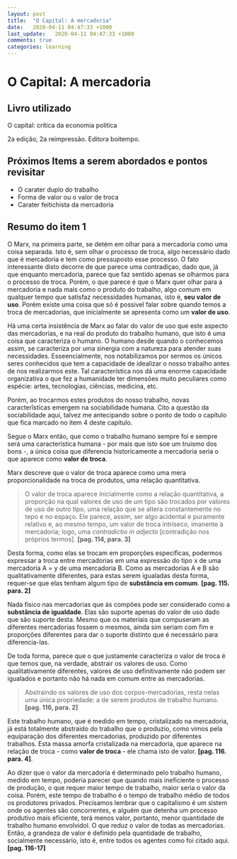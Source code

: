 ```yaml
---
layout: post
title:  "O Capital: A mercadoria"
date:   2020-04-11 04:47:33 +1000
last_update:   2020-04-11 04:47:33 +1000
comments: true
categories: learning
---
```


# O Capital: A mercadoria

## Livro utilizado

O capital: crítica da economia politica

2a edição, 2a reimpressão. Editora boitempo.

## Próximos Items a serem abordados e pontos revisitar

* O carater duplo do trabalho
* Forma de valor ou o valor de troca
* Carater feitichista da mercadoria

## Resumo do item 1

O Marx, na primeira parte, se detém em olhar para a mercadoria como uma coisa
separada. Isto é, sem olhar o processo de troca, algo necessário dado que é
mercadoria e tem como pressuposto esse processo. O fato interessante disto
decorre de que parece uma contradiçao, dado que, já que enquanto mercadoria,
parece que faz sentido apenas se olharmos para o processo de troca. Porém, o que
parece é que o Marx quer olhar para a mercadoria e nada mais como o produto do
trabalho, algo comum em qualquer tempo que satisfaz necessidades humanas, isto
é, **seu valor de uso**. Porém existe uma coisa que só é possivel falar sobre
quando temos a troca de mercadorias, que inicialmente se apresenta como um
**valor de uso**.

Há uma certa insistência de Marx ao falar do valor de uso que este aspecto das
mercadorias, e na real do produto do trabalho humano, que isto é uma coisa que
caracteriza o humano. O humano desde quando o conhecemos assim, se caracteriza
por uma sinergia com a natureza para atender suas necessidades. Esseencialmente,
nos notabilizamos por sermos os únicos seres conhecidos que tem a capacidade de
idealizar o nosso trabalho antes de nos realizarmos este. Tal característica nos
dá uma enorme capacidade organizativa o que fez a humanidade ter dimensões muito
peculiares como espécie: artes, tecnologias, ciências, medicina, etc.

Porém, ao trocarmos estes produtos do nosso trabalho, novas caracterîsticas
emergem na sociabilidade humana. Cito a questão da sociabilidade aqui, talvez me
antecipando sobre o ponto de todo o capítulo que fica marcado no item 4 deste
capítulo.

Segue o Marx então, que como o trabalho humano sempre foi e sempre será uma
característica humana - por mais que isto soe um truismo dos bons -, a única
coisa que diferencia historicamente a mercadoria seria o que aparece como
**valor de troca**.

Marx descreve que o valor de troca aparece como uma mera proporcionalidade na
troca de produtos, uma relação quantitativa.

> O valor de troca aparece inicialmente como a relação quantitativa, a proporção
> na qual valores de uso de um tipo são trocados por valores de uso de outro
> tipo, uma relação que se altera constantemente no tepo e no espaço. Ele
> parece, assim, ser algo acidental e puramente relativo e, ao mesmo tempo, um
> valor de troca intríseco, imanente à mercadoria; logo, uma *contradictio in
> adjecto* [contradição nos próprios termos]. **[pag. 114, para. 3]**

Desta forma, como elas se trocam em proporções específicas, podermos expressar a
troca entre mercadorias em uma expressão do tipo x de uma mercadoria A = y de
uma mercadoria B. Como as mercadorias A e B são qualitativamente diferentes,
para estas serem igualadas desta forma, requer-se que elas tenham algum tipo de
**substância em comum**. **[pag. 115. para. 2]**

Nada fisico nas mercadorias que ás compões pode ser considerado como a
**substância de igualdade**. Elas são suporte apenas do valor de uso dado que
são suporte desta. Mesmo que os materiais que compuseram as diferentes
mercadorias fossem o mesmos, ainda sim seriam com fim e proporções diferentes
para dar o suporte distinto que é necessário para diferencia-las.

De toda forma, parece que o que justamente caracteriza o valor de troca é que
temos que, na verdade, abstrair os valores de uso. Como qualitativamente
diferentes, valores de uso definitivamente não podem ser igualados e portanto
não há nada em comum entre as mercadorias.

> Abstraindo os valores de uso dos corpos-mercadorias, resta nelas uma única
> propriedade: a de serem produtos de trabalho humano. **[pag. 116, para. 2]**

Este trabalho humano, que é medido em tempo, cristalizado na mercadoria, já está
totalmente abstraido do trabalho que o produzio, como vimos pela equiparação dos
diferentes mercadorias, produzido por diferentes trabalhos. Esta massa amorfa
cristalizada na mercadoria, que aparece na relação de troca - como **valor de
troca** - ele chama isto de valor. **[pag. 116. para. 4]**.

Ao dizer que o valor da mercadoria é determinado pelo trabalho humano, medido em
tempo, poderia parecer que quando mais ineficiente o processo de produção, o que
requer maior tempo de trabalho, maior seria o valor da coisa. Porém, este tempo
de trabalho é o tempo de trabalho médio de todos os produtores privados.
Precisamos lembrar que o capitalismo é um sistem onde os agentes são
concorrentes, e alguém que detenha um processo produtivo mais eficiente, terá
menos valor, portanto, menor quantidade de trabalho humano envolvidol. O que
reduz o valor de todas as mercadorias. Então, a grandeza de valor é definido
pela quantidade de trabalho, socialmente necessário, isto é, entre todos os
agentes como foi citado aqui. **[pag. 116-17]**
